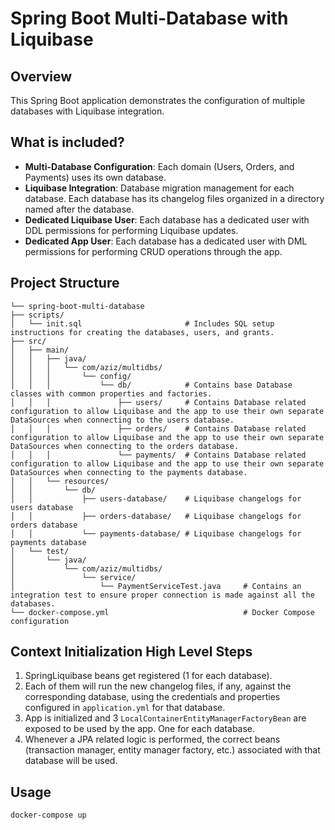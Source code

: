 # Spring Boot Multi-Database with Liquibase

## Overview
This Spring Boot application demonstrates the configuration of multiple databases with Liquibase integration. 

## What is included?
- **Multi-Database Configuration**: Each domain (Users, Orders, and Payments) uses its own database.
- **Liquibase Integration**: Database migration management for each database. Each database has its changelog files organized in a directory named after the database.
- **Dedicated Liquibase User**: Each database has a dedicated user with DDL permissions for performing Liquibase updates.
- **Dedicated App User**: Each database has a dedicated user with DML permissions for performing CRUD operations through the app.

## Project Structure

```
└── spring-boot-multi-database
├── scripts/
│   └── init.sql                       # Includes SQL setup instructions for creating the databases, users, and grants.
├── src/
│   ├── main/
│   │   ├── java/
│   │   │   └── com/aziz/multidbs/
│   │   │       └── config/
│   │   │           └── db/            # Contains base Database classes with common properties and factories.
│   │   │               ├── users/     # Contains Database related configuration to allow Liquibase and the app to use their own separate DataSources when connecting to the users database.
│   │   │               ├── orders/    # Contains Database related configuration to allow Liquibase and the app to use their own separate DataSources when connecting to the orders database.
│   │   │               └── payments/  # Contains Database related configuration to allow Liquibase and the app to use their own separate DataSources when connecting to the payments database.
│   │   └── resources/
│   │       └── db/
│   │           ├── users-database/    # Liquibase changelogs for users database
│   │           ├── orders-database/   # Liquibase changelogs for orders database
│   │           └── payments-database/ # Liquibase changelogs for payments database
│   └── test/
│       └── java/
│           └── com/aziz/multidbs/
│               └── service/
│                   └── PaymentServiceTest.java     # Contains an integration test to ensure proper connection is made against all the databases.
└── docker-compose.yml                              # Docker Compose configuration
```

## Context Initialization High Level Steps
1. SpringLiquibase beans get registered (1 for each database).
2. Each of them will run the new changelog files, if any, against the corresponding database, using the credentials and properties configured in `application.yml` for that database.
3. App is initialized and 3 `LocalContainerEntityManagerFactoryBean` are exposed to be used by the app. One for each database. 
4. Whenever a JPA related logic is performed, the correct beans (transaction manager, entity manager factory, etc.) associated with that database will be used. 

## Usage
```shell
docker-compose up
```